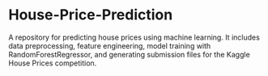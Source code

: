 # House-Price-Prediction
A repository for predicting house prices using machine learning. It includes data preprocessing, feature engineering, model training with RandomForestRegressor, and generating submission files for the Kaggle House Prices competition.
